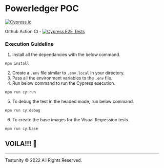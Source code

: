 # Powerledger POC

[![Cypress.io](https://img.shields.io/badge/tested%20with-Cypress-04C38E.svg)](https://www.cypress.io/)

Github Action CI - [![Cypress E2E Tests](https://github.com/rahul-testunity/powerledger-poc/actions/workflows/main.yml/badge.svg)](https://github.com/rahul-testunity/powerledger-poc/actions/workflows/main.yml)

### Execution Guideline

1. Install all the dependancies with the below command.

```bash
npm install
```

2. Create a `.env` file similar to `.env.local` in your directory.
3. Pass all the environment variables to the `.env` file.
4. Run below command to run the Cypress execution.

```bash
npm run cy:run
```

5. To debug the test in the headed mode, run below command.

```bash
npm run cy:debug
```

6. To create the base images for the Visual Regression tests.

```bash
npm run cy:base
```


## VOILA!!! 🎉 

----
Testunity © 2022 All Rights Reserved.
